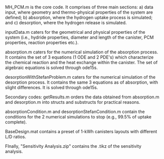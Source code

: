 MH_PCM.m is the core code. It comprises of three main sections:
a) data input, where geometry and thermo-physical properties of the system are defined;
b) absorption, where the hydrogen uptake process is simulated; and
c) desorption, where the hydrogen release is simulated.

inputData.m caters for the geometrical and physical properties of the system (i.e., hydride properties, diameter and length of the canister, PCM properties, reaction
  properties etc.).

absorption.m caters for the numerical simulation of the absorption process. It contains the set of 3 equations (1 ODE and 2 PDE's) which characterize the chemical reaction
  and the heat exchange within the canister. The set of algebraic equations is solved through ode15s.

desorptionWithStefanProblem.m caters for the numerical simulation of the desorption process. It contains the same 3 equations as of absorption, with slight differences.
It is solved through ode15s.

Secondary codes:
  getResults.m orders the data obtained from absorption.m and desorption.m into structs and substructs for practical reasons.

  absorptionCondition.m and desorptionStefanCondition.m contain the conditions for the 2 numerical simulations to stop (e.g., 99.5% of uptake complete).

  BaseDesign.mat contains a preset of 1-kWh canisters layouts with different L/D ratios.


FInally, "Sensitivity Analysis.zip" contains the .tikz of the sensitivity analysis.
